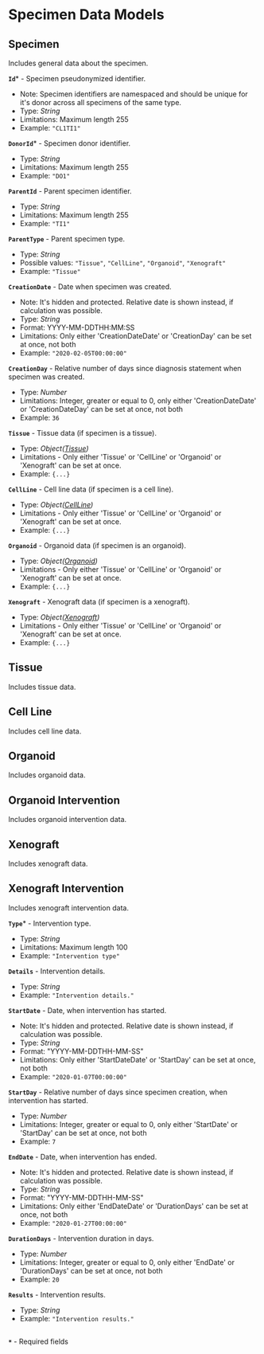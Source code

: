 # Specimen Data Models

## Specimen
Includes general data about the specimen.

**`Id`*** - Specimen pseudonymized identifier.
- Note: Specimen identifiers are namespaced and should be unique for it's donor across all specimens of the same type.
- Type: _String_
- Limitations: Maximum length 255
- Example: `"CL1TI1"`

**`DonorId`*** - Specimen donor identifier.
- Type: _String_
- Limitations: Maximum length 255
- Example: `"DO1"`

**`ParentId`** - Parent specimen identifier.
- Type: _String_
- Limitations: Maximum length 255
- Example: `"TI1"`

**`ParentType`** - Parent specimen type.
- Type: _String_
- Possible values: `"Tissue"`, `"CellLine"`, `"Organoid"`, `"Xenograft"`
- Example: `"Tissue"`

**`CreationDate`** - Date when specimen was created.
- Note: It's hidden and protected. Relative date is shown instead, if calculation was possible.
- Type: _String_
- Format: YYYY-MM-DDTHH:MM:SS
- Limitations: Only either 'CreationDateDate' or 'CreationDay' can be set at once, not both
- Example: `"2020-02-05T00:00:00"`

**`CreationDay`** - Relative number of days since diagnosis statement when specimen was created.
- Type: _Number_
- Limitations: Integer, greater or equal to 0, only either 'CreationDateDate' or 'CreationDateDay' can be set at once, not both
- Example: `36`

**`Tissue`** - Tissue data (if specimen is a tissue).
- Type: _Object([Tissue](https://github.com/dkfz-unite/unite-specimens-feed/blob/main/Docs/api-specimens-models.md#tissue))_
- Limitations - Only either 'Tissue' or 'CellLine' or 'Organoid' or 'Xenograft' can be set at once.
- Example: `{...}`

**`CellLine`** - Cell line data (if specimen is a cell line).
- Type: _Object([CellLine](https://github.com/dkfz-unite/unite-specimens-feed/blob/main/Docs/api-specimens-models.md#cell-line))_
- Limitations - Only either 'Tissue' or 'CellLine' or 'Organoid' or 'Xenograft' can be set at once.
- Example: `{...}`

**`Organoid`** - Organoid data (if specimen is an organoid).
- Type: _Object([Organoid](https://github.com/dkfz-unite/unite-specimens-feed/blob/main/Docs/api-specimens-models.md#organoid))_
- Limitations - Only either 'Tissue' or 'CellLine' or 'Organoid' or 'Xenograft' can be set at once.
- Example: `{...}`

**`Xenograft`** - Xenograft data (if specimen is a xenograft).
- Type: _Object([Xenograft](https://github.com/dkfz-unite/unite-specimens-feed/blob/main/Docs/api-specimens-models.md#xenograft))_
- Limitations - Only either 'Tissue' or 'CellLine' or 'Organoid' or 'Xenograft' can be set at once.
- Example: `{...}`


## Tissue
Includes tissue data.

## Cell Line
Includes cell line data.

## Organoid
Includes organoid data.

## Organoid Intervention
Includes organoid intervention data.

## Xenograft
Includes xenograft data.

## Xenograft Intervention
Includes xenograft intervention data.

**`Type`*** - Intervention type.
- Type: _String_
- Limitations: Maximum length 100
- Example: `"Intervention type"`

**`Details`** - Intervention details.
- Type: _String_
- Example: `"Intervention details."`

**`StartDate`** - Date, when intervention has started.
- Note: It's hidden and protected. Relative date is shown instead, if calculation was possible.
- Type: _String_
- Format: "YYYY-MM-DDTHH-MM-SS"
- Limitations: Only either 'StartDateDate' or 'StartDay' can be set at once, not both
- Example: `"2020-01-07T00:00:00"`

**`StartDay`** - Relative number of days since specimen creation, when intervention has started.
- Type: _Number_
- Limitations: Integer, greater or equal to 0, only either 'StartDate' or 'StartDay' can be set at once, not both
- Example: `7`

**`EndDate`** - Date, when intervention has ended.
- Note: It's hidden and protected. Relative date is shown instead, if calculation was possible.
- Type: _String_
- Format: "YYYY-MM-DDTHH-MM-SS"
- Limitations: Only either 'EndDateDate' or 'DurationDays' can be set at once, not both
- Example: `"2020-01-27T00:00:00"`

**`DurationDays`** - Intervention duration in days.
- Type: _Number_
- Limitations: Integer, greater or equal to 0, only either 'EndDate' or 'DurationDays' can be set at once, not both
- Example: `20`

**`Results`** - Intervention results.
- Type: _String_
- Example: `"Intervention results."`

##
**`*`** - Required fields
